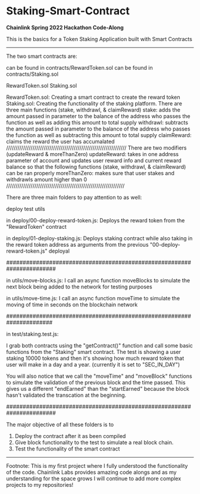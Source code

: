 # Staking-Smart-Contract
**Chainlink Spring 2022 Hackathon Code-Along** 

This is the basics for a Token Staking Application built with Smart Contracts
*****************************************************************************

The two smart contracts are:

can be found in contracts/RewardToken.sol
can be found in contracts/Staking.sol

RewardToken.sol
Staking.sol

RewardToken.sol: Creating a smart contract to create the reward token
Staking.sol: Creating the functionality of the staking platform. 
             There are three main functions (stake, withdrawl, & claimReward)
             stake: adds the amount passed in parameter to the balance of the
             address who passes the function as well as adding this amount to
             total supply 
             withdrawl: subtracts the amount passed in parameter to the balance of the
             address who passes the function as well as subtracting this amount to
             total supply 
             claimReward: claims the reward the user has accumalated
             ////////////////////////////////////////////////////////////////
             There are two modifiers (updateReward & moreThanZero)
             updateReward: takes in one address parameter of account and updates 
             user reward info and current reward balance so that the following 
             functions (stake, withdrawl, & claimReward) can be ran properly
             moreThanZero: makes sure that user stakes and withdrawls amount 
             higher than 0
             ///////////////////////////////////////////////////////////////
             
             
There are three main folders to pay attention to as well:

deploy
test
utils

in deploy/00-deploy-reward-token.js:
Deploys the reward token from the "RewardToken" contract

in deploy/01-deploy-staking.js:
Deploys staking contract while also taking in the reward token address
as arguments from the previous "00-deploy-reward-token.js" deployal

#######################################################################

in utils/move-blocks.js:
I call an async function moveBlocks to simulate the next block being 
added to the network for testing purposes

in utils/move-time.js:
I call an async function moveTime to simulate the moving of time in 
seconds on the blockchain network

######################################################################

in test/staking.test.js:

I grab both contracts using the "getContract()" function and call some 
basic functions from the "Staking" smart contract. The test is showing 
a user staking 10000 tokens and then it's showing how much reward token
that user will make in a day and a year. (currently it is set to "SEC_IN_DAY")

You will also notice that we call the "moveTime" and "moveBlock" functions 
to simulate the validation of the previous block and the time passed. 
This gives us a different "endEarned" than the "startEarned" because the 
block hasn't validated the transcation at the beginning.

#######################################################################

The major objective of all these folders is to

1. Deploy the contract after it as been compiled
2. Give block functionality to the test to simulate
   a real block chain.
3. Test the functionality of the smart contract



____________________________________________________________________________________
Footnote: This is my first project where I fully understood the functionality of the 
code. Chainlink Labs provides amazing code alongs and as my understanding for the 
space grows I will continue to add more complex projects to my repositories!

